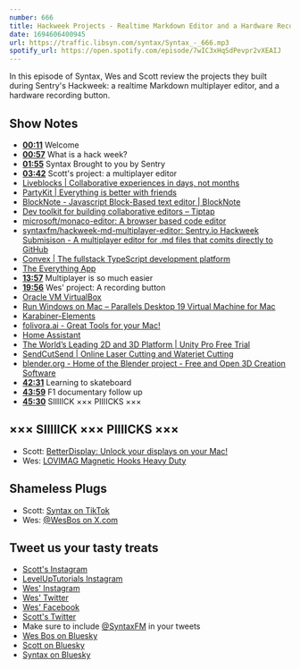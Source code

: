 ```yaml
---
number: 666
title: Hackweek Projects - Realtime Markdown Editor and a Hardware Recording Button
date: 1694606400945
url: https://traffic.libsyn.com/syntax/Syntax_-_666.mp3
spotify_url: https://open.spotify.com/episode/7wIC3xHqSdPevpr2vXEAIJ
---
```


In this episode of Syntax, Wes and Scott review the projects they built during Sentry's Hackweek: a realtime Markdown multiplayer editor, and a hardware recording button.

## Show Notes

* **[00:11](#t=00:11)** Welcome
* **[00:57](#t=00:57)** What is a hack week?
* **[01:55](#t=01:55)** Syntax Brought to you by Sentry
* **[03:42](#t=03:42)** Scott's project: a multiplayer editor
* [Liveblocks | Collaborative experiences in days, not months](https://liveblocks.io/)
* [PartyKit | Everything is better with friends](https://www.partykit.io/)
* [BlockNote - Javascript Block-Based text editor | BlockNote](https://www.blocknotejs.org/)
* [Dev toolkit for building collaborative editors – Tiptap](https://tiptap.dev/)
* [microsoft/monaco-editor: A browser based code editor](https://github.com/microsoft/monaco-editor)
* [syntaxfm/hackweek-md-multiplayer-editor: Sentry.io Hackweek Submisison - A multiplayer editor for .md files that comits directly to GitHub](https://github.com/syntaxfm/hackweek-md-multiplayer-editor)
* [Convex | The fullstack TypeScript development platform](https://www.convex.dev/)
* [The Everything App](https://anytype.io/)
* **[13:57](#t=13:57)** Multiplayer is so much easier
* **[19:56](#t=19:56)** Wes' project: A recording button
* [Oracle VM VirtualBox](https://www.virtualbox.org/)
* [Run Windows on Mac – Parallels Desktop 19 Virtual Machine for Mac](https://www.parallels.com/ca/pd/general/)
* [Karabiner-Elements](https://karabiner-elements.pqrs.org/)
* [folivora.ai - Great Tools for your Mac!](https://folivora.ai/)
* [Home Assistant](https://www.home-assistant.io/)
* [The World’s Leading 2D and 3D Platform | Unity Pro Free Trial](https://unity.com/pages/pro-free-trial?&&&&gad=1)
* [SendCutSend | Online Laser Cutting and Waterjet Cutting](https://sendcutsend.com/)
* [blender.org - Home of the Blender project - Free and Open 3D Creation Software](https://www.blender.org/)
* **[42:31](#t=42:31)** Learning to skateboard
* **[43:59](#t=43:59)** F1 documentary follow up
* **[45:30](#t=45:30)** SIIIIICK ××× PIIIICKS ×××

## ××× SIIIIICK ××× PIIIICKS ×××

* Scott: [BetterDisplay: Unlock your displays on your Mac!](https://github.com/waydabber/BetterDisplay)
* Wes: [LOVIMAG Magnetic Hooks Heavy Duty](https://www.amazon.com/LOVIMAG-Magnetic-Hanging-Magnets-Refrigerator/dp/B0CBTZ78Q4?crid=19L2TLC6SKOWL&keywords=100lb+magnet+hooks&qid=1693326610&sprefix=100lb+magnet+hooks,aps,109&sr=8-4&th=1)

## Shameless Plugs

* Scott: [Syntax on TikTok](https://www.tiktok.com/@syntaxfm)
* Wes: [@WesBos on X.com](https://twitter.com/wesbos)

## Tweet us your tasty treats

* [Scott's Instagram](https://www.instagram.com/stolinski/)
* [LevelUpTutorials Instagram](https://www.instagram.com/LevelUpTutorials/)
* [Wes' Instagram](https://www.instagram.com/wesbos/)
* [Wes' Twitter](https://twitter.com/wesbos)
* [Wes' Facebook](https://www.facebook.com/wesbos.developer)
* [Scott's Twitter](https://twitter.com/stolinski)
* Make sure to include [@SyntaxFM](https://twitter.com/SyntaxFM) in your tweets
* [Wes Bos on Bluesky](https://bsky.app/profile/wesbos.com)
* [Scott on Bluesky](https://bsky.app/profile/tolin.ski)
* [Syntax on Bluesky](https://bsky.app/profile/syntax.fm)
